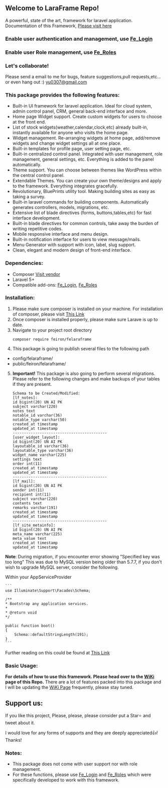 ## Welcome to LaraFrame Repo!
A powerful, state of the art, framework for laravel application.
Documentation of this Framework, [Please visit here](https://github.com/yu0307/LaraFrame/wiki)
### **Enable user authentication and management, use [Fe_Login](https://github.com/yu0307/Fe_Login)**
### **Enable user Role management, use [Fe_Roles](https://github.com/yu0307/Fe_Roles)**
### Let's collaborate!
Please send a email to me for bugs, feature suggestions,pull requests,etc... or even hang out :) [yu0307@gmail.com](mailto:yu0307@gmail.com)

### This package provides the following features:
- Built-in UI framework for laravel application. Ideal for cloud system, admin control panel, CRM, general back-end interface and more.
- Home page Widget support. Create custom widgets for users to choose at the front end.
- List of stock widgets(weather,calendar,clock,etc) already built-in, instantly available for anyone who visits the home page.
- Widget management. Re-arranging widgets at home page, add/remove widgets and change widget settings all at one place. 
- Built-in templates for profile page, user setting page, etc. 
- Built-in centralized control panel. Integrated with user management, role management, general settings, etc. Everything is added to the panel automatically.
- Theme support. You can choose between themes like WordPress within the central control panel. 
- Extendable Themes. You can create your own theme/designs and apply to the framework. Everything integrates gracefully. 
- Revolutionary, BluePrints utility tool. Making building sites as easy as taking a survey. 
- Built-in laravel commands for building components. Automatically generates controllers, models, migrations, etc. 
- Extensive list of blade directives (forms, buttons,tables,etc) for fast interface development.
- Built-in blade directives for common controls, take away the burden of writing repetitive codes.
- Mobile responsive interface and menu design.
- Built-in notification interface for users to view message/mails.
- Menu Generator with support with icon, label, slug support.
- Clean, elegant and modern design of front-end interface.

### Dependencies:
- Composer [Visit vendor](https://getcomposer.org/)
- Laravel 5+
- Compatible add-ons: [Fe_Login](https://github.com/yu0307/Fe_Login), [Fe_Roles](https://github.com/yu0307/Fe_Roles)

### Installation:

1. Please make sure composer is installed on your machine. For installation of composer, please visit [This Link](https://getcomposer.org/doc/00-intro.md)
2. Once composer is installed properly, please make sure Larave is up to date. 
3. Navigate to your project root directory
    ```
    composer require feiron/felaraframe
    ```
4. This package is going to publish several files to the following path
- config/felaraframe/
- public/feiron/felaraframe/
5. **Important!** This package is also going to perform several migrations. Please refer to the following changes and make backups of your tables if they are present. 
    ```
    Schema to be Created/Modified:
    [lf_notes]:
    id bigint(20) UN AI PK 
    subject varchar(220) 
    notes text 
    notable_id varchar(36) 
    notable_type varchar(50) 
    created_at timestamp 
    updated_at timestamp
    ------------------------------------------
    [user_widget_layout]:
    id bigint(20) UN AI PK 
    layoutable_id varchar(36) 
    layoutable_type varchar(36) 
    widget_name varchar(225) 
    settings text 
    order int(11) 
    created_at timestamp 
    updated_at timestamp
    ------------------------------------------
    [lf_mail]:
    id bigint(20) UN AI PK 
    sender int(11) 
    recipient int(11) 
    subject varchar(220) 
    contents text 
    remarks varchar(191) 
    created_at timestamp 
    updated_at timestamp
    ------------------------------------------
    [lf_site_metainfo]:
    id bigint(20) UN AI PK 
    meta_name varchar(225) 
    meta_value text 
    created_at timestamp 
    updated_at timestamp
    ```
**Note**: During migration, if you encounter error showing "Specified key was too long"
This was due to MySQL version being older than 5.7.7, if you don't wish to upgrade MySQL server, consider the following.

Within your AppServiceProvider 

    ```
    use Illuminate\Support\Facades\Schema;

    /**
    * Bootstrap any application services.
    *
    * @return void
    */

    public function boot()
    {
        Schema::defaultStringLength(191);
    }
    ```

Further reading on this could be found at [This Link](https://laravel.com/docs/master/migrations#creating-indexes)

### Basic Usage:
**For details of how to use this framework. Please head over to the [WiKi](https://github.com/yu0307/LaraFrame/wiki) page of this Repo.**
There are a lot of features packed into this package and I will be updating the [WiKi Page](https://github.com/yu0307/LaraFrame/wiki) frequently, please stay tuned.

## Support us:

If you like this project, Please, please, please consider put a Star⭐️ and tweet about it.

I would love for any forms of supports and they are deeply appreciated👍! Thanks!

### Notes:
- This package does not come with user support nor with role management. 
- For these functions, please use [Fe_Login](https://github.com/yu0307/Fe_Login) and [Fe_Roles](https://github.com/yu0307/Fe_Roles) which were specifically developed to work with this framework. 